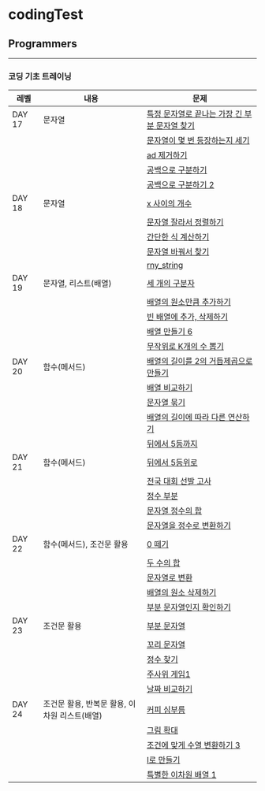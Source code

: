 # codingTest

## Programmers

---

### 코딩 기초 트레이닝

| 레벨   | 내용                                          | 문제                                                                                 |
| ------ | --------------------------------------------- | ------------------------------------------------------------------------------------ |
| DAY 17 | 문자열                                        | [특정 문자열로 끝나는 가장 긴 부분 문자열 찾기](./Programmers/tranning_DAY_17/01.js) |
|        |                                               | [문자열이 몇 번 등장하는지 세기](./Programmers/tranning_DAY_17/02.js)                |
|        |                                               | [ad 제거하기](./Programmers/tranning_DAY_17/03.js)                                   |
|        |                                               | [공백으로 구분하기](./Programmers/tranning_DAY_17/04.js)                             |
|        |                                               | [공백으로 구분하기 2](./Programmers/tranning_DAY_17/05.js)                           |
| DAY 18 | 문자열                                        | [x 사이의 개수](./Programmers/tranning_DAY_18/01.js)                                 |
|        |                                               | [문자열 잘라서 정렬하기](./Programmers/tranning_DAY_18/02.js)                        |
|        |                                               | [간단한 식 계산하기](./Programmers/tranning_DAY_18/03.js)                            |
|        |                                               | [문자열 바꿔서 찾기](./Programmers/tranning_DAY_18/04.js)                            |
|        |                                               | [rny_string ](./Programmers/tranning_DAY_18/05.js)                                   |
| DAY 19 | 문자열, 리스트(배열)                          | [세 개의 구분자](./Programmers/tranning_DAY_19/01.js)                                |
|        |                                               | [배열의 원소만큼 추가하기](./Programmers/tranning_DAY_19/02.js)                      |
|        |                                               | [빈 배열에 추가, 삭제하기](./Programmers/tranning_DAY_19/03.js)                      |
|        |                                               | [배열 만들기 6](./Programmers/tranning_DAY_19/04.js)                                 |
|        |                                               | [무작위로 K개의 수 뽑기](./Programmers/tranning_DAY_19/05.js)                        |
| DAY 20 | 함수(메서드)                                  | [배열의 길이를 2의 거듭제곱으로 만들기](./Programmers/tranning_DAY_20/01.js)         |
|        |                                               | [배열 비교하기](./Programmers/tranning_DAY_20/02.js)                                 |
|        |                                               | [문자열 묶기](./Programmers/tranning_DAY_20/03.js)                                   |
|        |                                               | [배열의 길이에 따라 다른 연산하기](./Programmers/tranning_DAY_20/04.js)              |
|        |                                               | [뒤에서 5등까지](./Programmers/tranning_DAY_20/05.js)                                |
| DAY 21 | 함수(메서드)                                  | [뒤에서 5등위로](./Programmers/tranning_DAY_21/01.js)                                |
|        |                                               | [전국 대회 선발 고사](./Programmers/tranning_DAY_21/02.js)                           |
|        |                                               | [정수 부분](./Programmers/tranning_DAY_21/03.js)                                     |
|        |                                               | [문자열 정수의 합](./Programmers/tranning_DAY_21/04.js)                              |
|        |                                               | [문자열을 정수로 변환하기](./Programmers/tranning_DAY_21/05.js)                      |
| DAY 22 | 함수(메서드), 조건문 활용                     | [0 떼기](./Programmers/tranning_DAY_22/01.js)                                        |
|        |                                               | [두 수의 합](./Programmers/tranning_DAY_22/02.js)                                    |
|        |                                               | [문자열로 변환](./Programmers/tranning_DAY_22/03.js)                                 |
|        |                                               | [배열의 원소 삭제하기](./Programmers/tranning_DAY_22/04.js)                          |
|        |                                               | [부분 문자열인지 확인하기](./Programmers/tranning_DAY_22/05.js)                      |
| DAY 23 | 조건문 활용                                   | [부분 문자열](./Programmers/tranning_DAY_23/01.js)                                   |
|        |                                               | [꼬리 문자열](./Programmers/tranning_DAY_23/02.js)                                   |
|        |                                               | [정수 찾기](./Programmers/tranning_DAY_23/03.js)                                     |
|        |                                               | [주사위 게임1](./Programmers/tranning_DAY_23/04.js)                                  |
|        |                                               | [날짜 비교하기](./Programmers/tranning_DAY_23/05.js)                                 |
| DAY 24 | 조건문 활용, 반복문 활용, 이차원 리스트(배열) | [커피 심부름](./Programmers/tranning_DAY_24/01.js)                                   |
|        |                                               | [그림 확대](./Programmers/tranning_DAY_24/02.js)                                     |
|        |                                               | [조건에 맞게 수열 변환하기 3](./Programmers/tranning_DAY_24/03.js)                   |
|        |                                               | [I로 만들기](./Programmers/tranning_DAY_24/04.js)                                    |
|        |                                               | [특별한 이차원 배열 1](./Programmers/tranning_DAY_24/05.js)                          |
